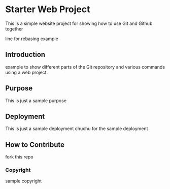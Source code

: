# Starter Web Project
This is a simple website project for showing how to use Git and Github together

line for rebasing example

## Introduction
example to show different parts of the Git repository and various commands using a web project.

## Purpose
This is just a sample purpose
## Deployment
This is just a sample deployment chuchu for the sample deployment

## How to Contribute
fork this repo 

### Copyright
sample copyright